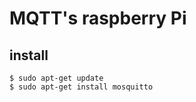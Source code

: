 # MQTT's raspberry Pi



## install

```
$ sudo apt-get update
$ sudo apt-get install mosquitto

```